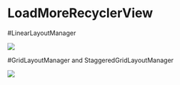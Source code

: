 # LoadMoreRecyclerView

#LinearLayoutManager

![](images/linear.gif)

#GridLayoutManager and StaggeredGridLayoutManager

![](images/grid_staggered.gif)
